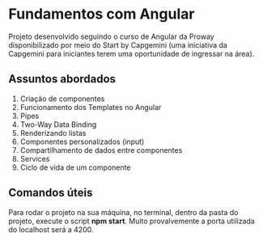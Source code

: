 # Fundamentos com Angular

Projeto desenvolvido seguindo o curso de Angular da Proway disponibilizado por meio do Start by Capgemini (uma iniciativa da Capgemini para iniciantes terem uma oportunidade de ingressar na área).

## Assuntos abordados

1. Criação de componentes
2. Funcionamento dos Templates no Angular
3. Pipes
4. Two-Way Data Binding
5. Renderizando listas
6. Componentes personalizados (input)
7. Compartilhamento de dados entre componentes
8. Services
9. Ciclo de vida de um componente

## Comandos úteis

Para rodar o projeto na sua máquina, no terminal, dentro da pasta do projeto, execute o script **npm start**. 
Muito provalvemente a porta utilizada do localhost será a 4200.


